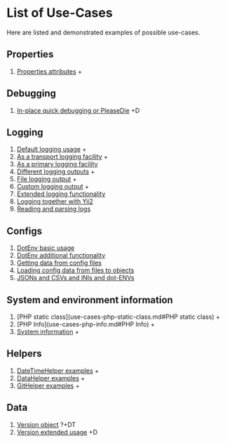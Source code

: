 # List of Use-Cases
Here are listed and demonstrated examples of possible use-cases.

## Properties
 1. [Properties attributes](attributes/Property.md) +

## Debugging
 1. [In-place quick debugging or PleaseDie](use-cases-debugging.md#In_place_quick_debugging_or_PleaseDie) +D

## Logging
 1. [Default logging usage](use-cases-logging.md#Default_logging_usage) +
 2. [As a transport logging facility](use-cases-logging.md#As_a_transport_logging_facility) +
 2. [As a primary logging facility](use-cases-logging.md#As_a_primary_logging_facility)
 3. [Different logging outputs](use-cases-logging.md#Different_logging_outputs) +
 4. [File logging output](use-cases-logging.md#File_logging_output) +
 5. [Custom logging output](use-cases-logging.md#Custom_logging_output) +
 6. [Extended logging functionality](use-cases-logging.md#Extended_logging_functionality) 
 7. [Logging together with Yii2](use-cases-logging.md#Logging_together_with_Yii2)
 8. [Reading and parsing logs](use-cases-logging.md#Reading_and_parsing_logs)

## Configs
 1. [DotEnv basic usage](use-cases-configs.md#DotEnv_basic_usage)
 2. [DotEnv additional functionality](use-cases-configs.md#DotEnv_additional_functionality)
 3. [Getting data from config files](use-cases-configs.md#Getting_data_from_config_files)
 4. [Loading config data from files to objects](use-cases-configs.md#Loading_config_data_from_files_to_objects)
 5. [JSONs and CSVs and INIs and dot-ENVs](use-cases-configs.md#JSONs_and_CSVs_and_INIs_and_dot_ENVs)

## System and environment information
 1. [PHP static class](use-cases-php-static-class.md#PHP static class) +
 2. [PHP Info](use-cases-php-info.md#PHP Info) +
 3. [System information](use-cases-sys.md#System_information) +

## Helpers
 1. [DateTimeHelper examples](use-cases-helpers.md#DateTimeHelper_examples) +
 2. [DataHelper examples](use-cases-helpers.md#DataHelper_examples) +
 3. [GitHelper examples](use-cases-helpers.md#GitHelper_examples) +

## Data
 1. [Version object](use-cases-data.md#Version_object) ?+DT
 2. [Version extended usage](use-cases-data.md#Version_extended_usage) +D

